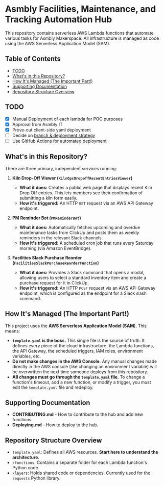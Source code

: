 # Asmbly Facilities, Maintenance, and Tracking Automation Hub

This repository contains serverless AWS Lambda functions that automate various tasks for Asmbly Makerspace. All infrastructure is managed as code using the AWS Serverless Application Model (SAM).

## Table of Contents
- [TODO](#todo)
- [What's in this Repository?](#whats-in-this-repository)
- [How It's Managed (The Important Part!)](#how-its-managed-the-important-part)
- [Supporting Documentation](#supporting-documentation)
- [Repository Structure Overview](#repository-structure-overview)

## TODO

- [x] Manual Deployment of each lambda for POC purposes
- [x] Approval from Asmbly IT
- [x] Prove-out client-side yaml deployment
- [ ] Decide on [branch & deployment strategy](Branching%20Strategy.md)
- [ ] Use GitHub Actions for automated deployment

## What's in this Repository?

There are three primary, independent services running:

1.  **Kiln Drop-Off Viewer (`KilnOpsDropoffRecentEntriesViewer`)**
    * **What it does:** Creates a public web page that displays recent Kiln Drop Off entries. This lets members see their confirmation of submitting a kiln form easily.
    * **How it's triggered:** An HTTP `GET` request via an AWS API Gateway endpoint.

2.  **PM Reminder Bot (`PMReminderBot`)**
    * **What it does:** Automatically fetches upcoming and overdue maintenance tasks from ClickUp and posts them as weekly reminders in the relevant Slack channels.
    * **How it's triggered:** A scheduled cron job that runs every Saturday morning (via Amazon EventBridge).

3.  **Facilities Slack Purchase Reorder (`FacilitiesSlackPurchaseReorderFunction`)**
    * **What it does:** Provides a Slack command that opens a modal, allowing users to select a standard inventory item and create a purchase request for it in ClickUp.
    * **How it's triggered:** An HTTP `POST` request via an AWS API Gateway endpoint, which is configured as the endpoint for a Slack slash command.

## How It's Managed (The Important Part!)

This project uses the **AWS Serverless Application Model (SAM)**. This means:

* **`template.yaml` is the boss.** This single file is the source of truth. It defines every piece of the cloud infrastructure: the Lambda functions, the API Gateway, the scheduled triggers, IAM roles, environment variables, etc.
* **Do not make changes in the AWS Console.** Any manual changes made directly in the AWS console (like changing an environment variable) will be overwritten the next time someone deploys from this repository.
* **All changes must go through the `template.yaml` file.** To change a function's timeout, add a new function, or modify a trigger, you must edit the `template.yaml` file and redeploy.

## Supporting Documentation

- **CONTRIBUTING.md** - How to contribute to the hub and add new functions.
- **Deploying.md** - How to deploy to the hub.

## Repository Structure Overview

* `template.yaml`: Defines all AWS resources. **Start here to understand the architecture.**
* `/functions`: Contains a separate folder for each Lambda function's Python code.
* `/layers`: Holds shared code or dependencies. Currently used for the `requests` Python library.
